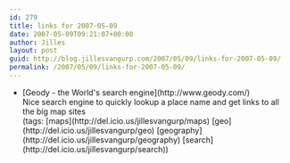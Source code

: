```yaml
---
id: 279
title: links for 2007-05-09
date: 2007-05-09T09:21:07+00:00
author: Jilles
layout: post
guid: http://blog.jillesvangurp.com/2007/05/09/links-for-2007-05-09/
permalink: /2007/05/09/links-for-2007-05-09/
---
```

<ul class="delicious">
	<li>
		<div class="delicious-link">[Geody - the World's search engine](http://www.geody.com/)</div>
		<div class="delicious-extended">Nice search engine to quickly lookup a place name and get links to all the big map sites</div>
		<div class="delicious-tags">(tags: [maps](http://del.icio.us/jillesvangurp/maps) [geo](http://del.icio.us/jillesvangurp/geo) [geography](http://del.icio.us/jillesvangurp/geography) [search](http://del.icio.us/jillesvangurp/search))</div>
	</li>
</ul>
